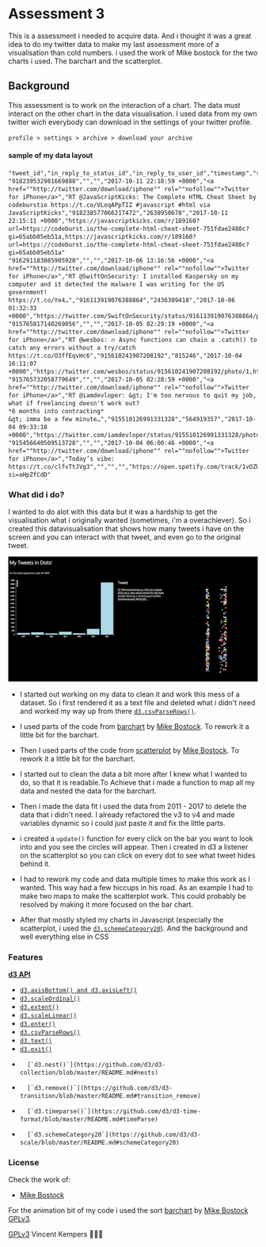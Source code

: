 # Assessment 3

This is a assessment i needed to acquire data. And i thought it was a great idea to do my twitter data to make my last assessment more of a visualisation than cold numbers. i used the work of Mike bostock for the two charts i used. The barchart and the scatterplot.

## Background

This assessment is to work on the interaction of a chart. The data must interact on the other chart in the data visualisation. I used data from my own twitter wich everybody can download in the settings of your twitter profile.

`profile > settings > archive > download your archive`

#### sample of my data layout

```csv
"tweet_id","in_reply_to_status_id","in_reply_to_user_id","timestamp","source","text","retweeted_status_id","retweeted_status_user_id","retweeted_status_timestamp","expanded_urls"
"918239532981669888","","","2017-10-11 22:18:59 +0000","<a href=""http://twitter.com/download/iphone"" rel=""nofollow"">Twitter for iPhone</a>","RT @JavaScriptKicks: The Complete HTML Cheat Sheet by codeburstio https://t.co/VLoqAPpTIZ #javascript #html via JavaScriptKicks","918238577066217472","2638950678","2017-10-11 22:15:11 +0000","https://javascriptkicks.com/r/189160?url=https://codeburst.io/the-complete-html-cheat-sheet-751fdae2480c?gi=65abb05eb51a,https://javascriptkicks.com/r/189160?url=https://codeburst.io/the-complete-html-cheat-sheet-751fdae2480c?gi=65abb05eb51a"
"916291183885905920","","","2017-10-06 13:16:56 +0000","<a href=""http://twitter.com/download/iphone"" rel=""nofollow"">Twitter for iPhone</a>","RT @SwiftOnSecurity: I installed Kaspersky on my computer and it detected the malware I was writing for the US government! https://t.co/Ye4…","916113919076388864","2436389418","2017-10-06 01:32:33 +0000","https://twitter.com/SwiftOnSecurity/status/916113919076388864/photo/1"
"915765817140269056","","","2017-10-05 02:29:19 +0000","<a href=""http://twitter.com/download/iphone"" rel=""nofollow"">Twitter for iPhone</a>","RT @wesbos: 🔥 Async functions can chain a .catch() to catch any errors without a try/catch https://t.co/O3ffEqvHc6","915610241907208192","815246","2017-10-04 16:11:07 +0000","https://twitter.com/wesbos/status/915610241907208192/photo/1,https://twitter.com/wesbos/status/915610241907208192/photo/1"
"915765732058779649","","","2017-10-05 02:28:59 +0000","<a href=""http://twitter.com/download/iphone"" rel=""nofollow"">Twitter for iPhone</a>","RT @iamdevloper: &gt; I'm too nervous to quit my job, what if freelancing doesn't work out?
*6 months into contracting*
&gt; imma be a few minute…","915510126991331328","564919357","2017-10-04 09:33:18 +0000","https://twitter.com/iamdevloper/status/915510126991331328/photo/1"
"915456640509513728","","","2017-10-04 06:00:46 +0000","<a href=""http://twitter.com/download/iphone"" rel=""nofollow"">Twitter for iPhone</a>","Today’s vibe:  https://t.co/clfvTtJVg3","","","","https://open.spotify.com/track/1vOZUvVZRrveuom1RLhBF0?si=aHpZfCdD"
```

### What did i do?

I wanted to do alot with this data but it was a hardship to get the visualisation what i originally wanted (sometimes, i'm a overachiever). 
So i created this datavisualisation that shows how many tweets i have on the screen and you can interact with that tweet, and even go to the original tweet. 

![result of this code](preview.png)


*	I started out working on my data to clean it and work this mess of a dataset. So i first rendered it as a text file and deleted what i didn't need and worked my way up from there [`d3.csvParseRows()`](https://github.com/d3/d3-dsv/blob/master/README.md#csvParseRows).

*	I used parts of the code from [barchart](https://bl.ocks.org/mbostock/3887118) by [Mike Bostock](https://github.com/mbostock). To rework it a little bit for the barchart.

*	Then I used parts of the code from [scatterplot](https://bl.ocks.org/mbostock/3885304) by [Mike Bostock](https://github.com/mbostock). To rework it a little bit for the barchart.

*	I started out to clean the data a bit more after I knew what I wanted to do, so that it is readable.To Achieve that i made a function to map all my data and nested the data for the barchart. 

*	Then i made the data fit i used the data from 2011 - 2017 to delete the data that i didn't need. I already refactored the v3 to v4 and made variables dynamic so i could just paste it and fix the little parts.

*	 i created a `update()` function for every click on the bar you want to look into and you see the circles will appear. Then i created in d3 a listener on the scatterplot so you can click on every dot to see what tweet hides behind it.

* I had to rework my code and data multiple times to make this work as I wanted. This way had a few hiccups in his road. As an example I had to make two maps to make the scatterplot work. This could probably be resolved by making it more focused on the bar chart. 

*	After that mostly styled my charts in Javascript (especially the scatterplot, i used the [`d3.schemeCategory20`](https://github.com/d3/d3-scale/blob/master/README.md#schemeCategory20)). And the background and well everything else in CSS

### Features

[**d3 API**](https://github.com/d3/d3/blob/master/API.md)
*   [`d3.axisBottom() and d3.axisLeft()`](https://github.com/d3/d3-axis/blob/master/README.md)
*   [`d3.scaleOrdinal()`](https://github.com/d3/d3-3.x-api-reference/blob/master/Ordinal-Scales.md#ordinal)
*   [`d3.extent()`](https://github.com/d3/d3-array/blob/master/README.md#extent)
*   [`d3.scaleLinear()`](https://github.com/d3/d3-scale/blob/master/README.md#scaleLinear)
*   [`d3.enter()`](https://github.com/d3/d3-selection/blob/master/README.md#selection_enter)
*   [`d3.csvParseRows()`](https://github.com/d3/d3-dsv/blob/master/README.md#csvParseRows)
*   [`d3.text()`](https://github.com/d3/d3-request/blob/master/README.md#text)
*   [`d3.exit()`](https://github.com/d3/d3-selection/blob/master/README.md#selection_exit)
*		[`d3.nest()`](https://github.com/d3/d3-collection/blob/master/README.md#nests)
*		[`d3.remove()`](https://github.com/d3/d3-transition/blob/master/README.md#transition_remove)
*		[`d3.timeparse()`](https://github.com/d3/d3-time-format/blob/master/README.md#timeParse)
*		[`d3.schemeCategory20`](https://github.com/d3/d3-scale/blob/master/README.md#schemeCategory20)

### License

Check the work of: 
* [Mike Bostock](https://github.com/mbostock)

For the animation bit of my code i used the sort [barchart](https://bl.ocks.org/mbostock/3885705) by [Mike Bostock](https://github.com/mbostock) [GPLv3](https://opensource.org/licenses/GPL-3.0).


[GPLv3](https://choosealicense.com/licenses/gpl-3.0/) Vincent Kempers 👨🏽‍💻
